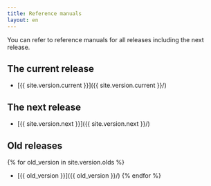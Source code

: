 ```yaml
---
title: Reference manuals
layout: en
---
```


You can refer to reference manuals for all releases including the next
release.

## The current release

* [{{ site.version.current }}]({{ site.version.current }}/)

## The next release

* [{{ site.version.next }}]({{ site.version.next }}/)

## Old releases

{% for old_version in site.version.olds %}
* [{{ old_version }}]({{ old_version }}/)
{% endfor %}
